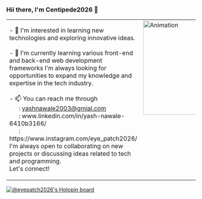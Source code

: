 ### Hii there, I'm Centipede2026 👋
 
 
<table style="border-collapse: collapse;">
  <tr>
    <td style="border: none; vertical-align:top;">
      <p>- 👀 I'm interested in learning new technologies and exploring innovative ideas.<!--  I enjoy working on projects that challenge me to think outside the box and push my skills to new heights.--><br><br> 
        - 🌱  I'm currently learning various front-end and back-end web development frameworks <!--, as well as improving my skills in data structures and algorithms.--> I'm always looking for opportunities to expand my knowledge and expertise in the tech industry.<br><br>
        - 📫 You can reach me through <br>
        <img src="https://www.linkpicture.com/q/Untitled-design_345.png" width="25" height="15">: <a href="yashnawale2003@gmail.com">yashnawale2003@gmial.com</a>  <br>
      <img src="https://www.linkpicture.com/q/5_287.png" width="25" height="15">: www.linkedin.com/in/yash-nawale-6410b3166/  <br>
      <img src="https://www.linkpicture.com/q/6_451.png" width="25" height="15">: https://www.instagram.com/eye_patch2026/ <br>
      I'm always open to collaborating on new projects or discussing ideas related to tech and programming.<br> Let's connect!<br></p>
    </td>
    <td style="border: none; vertical-align:top;">
      <img src="https://media.tenor.com/3bTxZ4HdrysAAAAd/pixels-neon.gif" alt="Animation" width="250" />
    </td>
  </tr>
</table>

</p>
</div>

[![@eyepatch2026's Holopin board](https://holopin.io/api/user/board?user=eyepatch2026&size=small)](https://holopin.io/@eyepatch2026)

